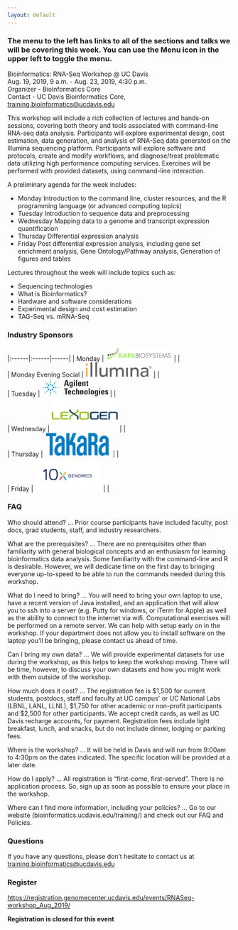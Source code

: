 ```yaml
---
layout: default
---
```


### The menu to the left has links to all of the sections and talks we will be covering this week. You can use the Menu icon in the upper left to toggle the menu.

Bioinformatics: RNA-Seq Workshop @ UC Davis  
Aug. 19, 2019, 9 a.m. - Aug. 23, 2019, 4:30 p.m.  
Organizer - Bioinformatics Core  
Contact - UC Davis Bioinformatics Core, training.bioinformatics@ucdavis.edu

This workshop will include a rich collection of lectures and hands-on sessions, covering both theory and tools associated with command-line RNA-seq data analysis. Participants will explore experimental design, cost estimation, data generation, and analysis of RNA-Seq data generated on the Illumina sequencing platform. Participants will explore software and protocols, create and modify workflows, and diagnose/treat problematic data utilizing high performance computing services. Exercises will be performed with provided datasets, using command-line interaction.

A preliminary agenda for the week includes:

* Monday	Introduction to the command line, cluster resources, and the R programming language (or advanced computing topics)
* Tuesday	Introduction to sequence data and preprocessing
* Wednesday        	Mapping data to a genome and transcript expression quantification
* Thursday	Differential expression analysis
* Friday	Post differential expression analysis, including gene set enrichment analysis, Gene Ontology/Pathway analysis, Generation of figures and tables

Lectures throughout the week will include topics such as:

* Sequencing technologies
* What is Bioinformatics?
* Hardware and software considerations
* Experimental design and cost estimation
* TAG-Seq vs. mRNA-Seq

### Industry Sponsors

|:------|:------|------|
| Monday | <img src="base_figures/kapa.jpeg" alt="kapa" width="150px"/> |  |  
| Monday Evening Social |  <img src="base_figures/illumina.png" alt="illumina" width="150px"/> |    |  
| Tuesday | <img src="base_figures/agilant.png" alt="agilant" width="150px"/> |    |  
| Wednesday | <img src="base_figures/lexogen.jpeg" alt="lexogen" width="150px"/> |    |  
| Thursday | <img src="base_figures/takara.png" alt="takara" width="150px"/> |    |  
| Friday | <img src="base_figures/10x.png" alt="10x genomics" width="150px"/> |    |  

### FAQ

Who should attend? … Prior course participants have included faculty, post docs, grad students, staff, and industry researchers.

What are the prerequisites? … There are no prerequisites other than familiarity with general biological concepts and an enthusiasm for learning bioinformatics data analysis. Some familiarity with the command-line and R is desirable.  However, we will dedicate time on the first day to bringing everyone up-to-speed to be able to run the commands needed during this workshop.

What do I need to bring? … You will need to bring your own laptop to use, have a recent version of Java installed, and an application that will allow you to ssh into a server (e.g. Putty for windows, or iTerm for Apple) as well as the ability to connect to the internet via wifi. Computational exercises will be performed on a remote server. We can help with setup early on in the workshop. If your department does not allow you to install software on the laptop you’ll be bringing, please contact us ahead of time.

Can I bring my own data? … We will provide experimental datasets for use during the workshop, as this helps to keep the workshop moving. There will be time, however, to discuss your own datasets and how you might work with them outside of the workshop.

How much does it cost? … The registration fee is $1,500 for current students, postdocs, staff and faculty at UC campus' or UC National Labs (LBNL, LANL, LLNL), $1,750 for other academic or non-profit participants and $2,500 for other participants. We accept credit cards, as well as UC Davis recharge accounts, for payment.  Registration fees include light breakfast, lunch, and snacks, but do not include dinner, lodging or parking fees.

Where is the workshop? … It will be held in Davis and will run from 9:00am to 4:30pm on the dates indicated. The specific location will be provided at a later date.

How do I apply? … All registration is “first-come, first-served”. There is no application process.  So, sign up as soon as possible to ensure your place in the workshop.

Where can I find more information, including your policies?  ... Go to our website (bioinformatics.ucdavis.edu/training/) and check out our FAQ and Policies.

### Questions

If you have any questions, please don’t hesitate to contact us at training.bioinformatics@ucdavis.edu


### Register

https://registration.genomecenter.ucdavis.edu/events/RNASeq-workshop_Aug_2019/  

**Registration is closed for this event**
